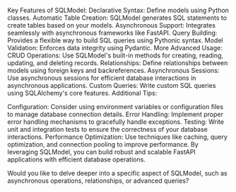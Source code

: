 Key Features of SQLModel:
Declarative Syntax: Define models using Python classes.
Automatic Table Creation: SQLModel generates SQL statements to create tables based on your models.
Asynchronous Support: Integrates seamlessly with asynchronous frameworks like FastAPI.
Query Building: Provides a flexible way to build SQL queries using Pythonic syntax.
Model Validation: Enforces data integrity using Pydantic.
More Advanced Usage:
CRUD Operations: Use SQLModel's built-in methods for creating, reading, updating, and deleting records.
Relationships: Define relationships between models using foreign keys and backreferences.
Asynchronous Sessions: Use asynchronous sessions for efficient database interactions in asynchronous applications.
Custom Queries: Write custom SQL queries using SQLAlchemy's core features.
Additional Tips:

Configuration: Consider using environment variables or configuration files to manage database connection details.
Error Handling: Implement proper error handling mechanisms to gracefully handle exceptions.
Testing: Write unit and integration tests to ensure the correctness of your database interactions.
Performance Optimization: Use techniques like caching, query optimization, and connection pooling to improve performance.
By leveraging SQLModel, you can build robust and scalable FastAPI applications with efficient database operations.

Would you like to delve deeper into a specific aspect of SQLModel, such as asynchronous operations, relationships, or advanced queries?
